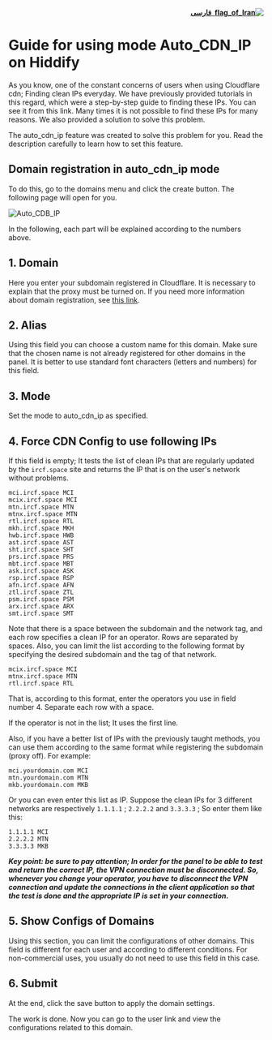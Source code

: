 
<div dir="rtl">

[**![flag_of_Iran](https://user-images.githubusercontent.com/125398461/234186932-52f1fa82-52c6-417f-8b37-08fe9250a55f.png) &nbsp;فارسی**](https://github.com/hiddify/hiddify-config/wiki/%D8%AF%D8%B1-%D9%87%DB%8C%D8%AF%DB%8C%D9%81%D8%A7%DB%8C-auto_cdn_ip-%D8%B1%D8%A7%D9%87%D9%86%D9%85%D8%A7%DB%8C-%D8%A7%D8%B3%D8%AA%D9%81%D8%A7%D8%AF%D9%87-%D8%A7%D8%B2-%D8%AD%D8%A7%D9%84%D8%AA)
</div>

# Guide for using mode Auto_CDN_IP on Hiddify
As you know, one of the constant concerns of users when using Cloudflare cdn; Finding clean IPs everyday. We have previously provided tutorials in this regard, which were a step-by-step guide to finding these IPs. You can see it from this link. Many times it is not possible to find these IPs for many reasons. We also provided a solution to solve this problem.

The auto_cdn_ip feature was created to solve this problem for you. Read the description carefully to learn how to set this feature.


## Domain registration in auto_cdn_ip mode
To do this, go to the domains menu and click the create button. The following page will open for you.

![Auto_CDB_IP](https://user-images.githubusercontent.com/125398461/229987959-eab8a7c8-1eec-416d-a543-c6af3385d636.png)

In the following, each part will be explained according to the numbers above.

## 1. Domain
Here you enter your subdomain registered in Cloudflare. It is necessary to explain that the proxy must be turned on. If you need more information about domain registration, see [this link](https://github.com/hiddify/hiddify-config/wiki/Domain-types-and-how-to-register-them).

## 2. Alias
Using this field you can choose a custom name for this domain. Make sure that the chosen name is not already registered for other domains in the panel. It is better to use standard font characters (letters and numbers) for this field.

## 3. Mode
Set the mode to auto_cdn_ip as specified.

## 4. Force CDN Config to use following IPs  
If this field is empty; It tests the list of clean IPs that are regularly updated by the `ircf.space` site and returns the IP that is on the user's network without problems.

```
mci.ircf.space MCI
mcix.ircf.space MCI
mtn.ircf.space MTN
mtnx.ircf.space MTN
rtl.ircf.space RTL
mkh.ircf.space MKH
hwb.ircf.space HWB
ast.ircf.space AST
sht.ircf.space SHT
prs.ircf.space PRS
mbt.ircf.space MBT
ask.ircf.space ASK
rsp.ircf.space RSP
afn.ircf.space AFN
ztl.ircf.space ZTL
psm.ircf.space PSM
arx.ircf.space ARX
smt.ircf.space SMT
```
Note that there is a space between the subdomain and the network tag, and each row specifies a clean IP for an operator. Rows are separated by spaces.
Also, you can limit the list according to the following format by specifying the desired subdomain and the tag of that network.

```
mcix.ircf.space MCI
mtnx.ircf.space MTN
rtl.ircf.space RTL
```

That is, according to this format, enter the operators you use in field number 4. Separate each row with a space.

If the operator is not in the list; It uses the first line.

Also, if you have a better list of IPs with the previously taught methods, you can use them according to the same format while registering the subdomain (proxy off). For example:

```
mci.yourdomain.com MCI
mtn.yourdomain.com MTN
mkb.yourdomain.com MKB
```
Or you can even enter this list as IP. Suppose the clean IPs for 3 different networks are respectively `1.1.1.1` ; `2.2.2.2` and `3.3.3.3` ; So enter them like this:
```
1.1.1.1 MCI
2.2.2.2 MTN
3.3.3.3 MKB
```
<b><i>Key point: be sure to pay attention; In order for the panel to be able to test and return the correct IP, the VPN connection must be disconnected. So, whenever you change your operator, you have to disconnect the VPN connection and update the connections in the client application so that the test is done and the appropriate IP is set in your connection.</b></i>

## 5. Show Configs of Domains
Using this section, you can limit the configurations of other domains. This field is different for each user and according to different conditions. For non-commercial uses, you usually do not need to use this field in this case.

## 6. Submit
At the end, click the save button to apply the domain settings.

The work is done. Now you can go to the user link and view the configurations related to this domain.